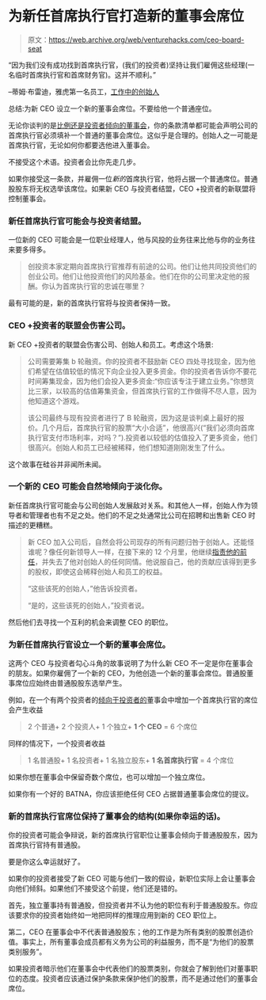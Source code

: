 # 为新任首席执行官打造新的董事会席位

> 原文：<https://web.archive.org/web/venturehacks.com/ceo-board-seat>

“因为我们没有成功找到首席执行官，(我们的投资者)坚持让我们雇佣这些经理(一名临时首席执行官和首席财务官)。这并不顺利。”

–蒂姆·布雷迪，雅虎第一名员工，[工作中的创始人](https://web.archive.org/web/20221205191105/http://www.amazon.com/Founders-Work-Stories-Startups-Early/dp/1590597141/ref=pd_bbs_sr_1/103-5417622-0009467?ie=UTF8&s=books&qid=1174930819&sr=8-1)

总结:为新 CEO 设立一个新的董事会席位。不要给他一个普通座位。

无论你谈判的是[比例还是投资者倾向的董事会](https://web.archive.org/web/20221205191105/http://venturehacks.com/articles/board-structure)，你的条款清单都可能会声明公司的首席执行官必须填补一个普通的董事会席位。这似乎是合理的。创始人之一可能是首席执行官，无论如何你都要选他进入董事会。

不接受这个术语。投资者会比你先走几步。

如果你接受这一条款，并雇佣一位*新的*首席执行官，他将占据一个普通席位。普通股股东将无权选举该席位。如果新 CEO 与投资者结盟，CEO +投资者的新联盟将控制董事会。

### 新任首席执行官可能会与投资者结盟。

一位新的 CEO 可能会是一位职业经理人，他与风投的业务往来比他与你的业务往来要多得多。

> 创投资本家定期向首席执行官推荐有前途的公司。他们让他共同投资他们的创业公司。他们让他投资他们的风险基金。他们在你的公司里决定他的报酬。你认为首席执行官的忠诚在哪里？

最有可能的是，新的首席执行官将与投资者保持一致。

### CEO +投资者的联盟会伤害公司。

新 CEO +投资者的联盟会伤害公司、创始人和员工。考虑这个场景:

> 公司需要筹集 b 轮融资。你的投资者不鼓励新 CEO 四处寻找现金，因为他们希望在估值较低的情况下向企业投入更多资金。你的投资者告诉你不要花时间筹集现金，因为他们会投入更多资金:“你应该专注于建立业务。”你想货比三家，以较高的估值筹集资金，但首席执行官的工作做得不尽人意，因为他知道这个游戏。
> 
> 该公司最终与现有投资者进行了 B 轮融资，因为这是谈判桌上最好的报价。几个月后，首席执行官的股票“大小合适”，他很高兴(“我们必须向首席执行官支付市场利率，对吗？”).投资者以较低的估值投入了更多资金，他们很高兴。创始人和员工已经被稀释，他们想知道刚刚发生了什么。

这个故事在硅谷并非闻所未闻。

### 一个新的 CEO 可能会自然地倾向于淡化你。

新任首席执行官可能会与公司创始人发展敌对关系。和其他人一样，创始人作为领导者和管理者也有不足之处。他们的不足之处通常比公司在招聘和出售新 CEO 时描述的更糟糕。

> 新 CEO 加入公司后，自然会将公司现存的所有问题归咎于创始人。还能怪谁呢？像任何新领导人一样，在接下来的 12 个月里，他继续[指责他的前任](https://web.archive.org/web/20221205191105/http://www.everything2.com/index.pl?node_id=1819340)，并失去了他对创始人的任何同情。他说服自己，他的贡献应该得到更多的股权，即使这会稀释创始人和员工的权益。
> 
> “这些该死的创始人，”他告诉投资者。
> 
> “是的，这些该死的创始人，”投资者说。

然后他们去寻找一个互利的机会来调整 CEO 的职位。

### 为新任首席执行官设立一个新的董事会席位。

这两个 CEO 与投资者勾心斗角的故事说明了为什么新 CEO 不一定是你在董事会的朋友。如果你雇佣了一个新的 CEO，为他创造一个新的董事会席位。普通股董事席位应始终由普通股股东选举产生。

例如，在一个有两个投资者的[倾向于投资者的](https://web.archive.org/web/20221205191105/http://venturehacks.com/articles/board-structure)董事会中增加一个首席执行官的席位会产生收益

> 2 个普通+ 2 个投资人+ 1 个独立+ **1 个 CEO** = 6 个席位

同样的情况下，一个投资者收益

> 1 名普通股+ 1 名投资者+ 1 名独立股东+ **1 名首席执行官** = 4 个席位

如果你想在董事会中保留奇数个席位，也可以增加一个独立席位。

如果你有一个好的 BATNA，你应该拒绝任何 CEO 占据普通董事会席位的提议。

### 新的首席执行官席位保持了董事会的结构(如果你幸运的话)。

你的投资者可能会争辩说，新的首席执行官职位让董事会倾向于普通股股东，因为首席执行官持有普通股。

要是你这么幸运就好了。

如果你的投资者接受了新 CEO 可能与他们一致的假设，新职位实际上会让董事会向他们倾斜。如果他们不接受这个前提，他们还是错的。

首先，独立董事持有普通股，但投资者并不认为他的职位有利于普通股股东。你应该要求你的投资者始终如一地把同样的推理应用到新的 CEO 职位上。

第二，CEO 在董事会中不代表普通股股东；他的工作是为所有类别的股票创造价值。事实上，所有董事会成员都有义务为公司的利益服务，而不是“为他们的股票类别服务”。

如果投资者暗示他们在董事会中代表他们的股票类别，你就会了解到他们对董事职位的态度。投资者应该通过保护条款来保护他们的股票，而不是通过他们的董事会席位。